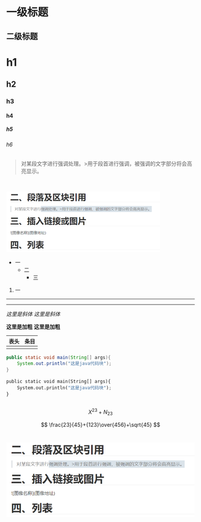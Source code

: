 # 一级标题

## 二级标题

# h1
## h2
### h3
#### h4
##### h5
###### h6



> 对某段文字进行强调处理。>用于段首进行强调，被强调的文字部分将会高亮显示。

> 

![]()

<img src="123.assets/image-20211010103524383.png" alt="image-20211010103524383" style="zoom: 50%;" />

* 一
  - 二
    - 三

1. 一

___

***

*这里是斜体*
_这里是斜体_

**这里是加粗**
__这里是加粗__

| 表头 | 条目 |
| ---- | ---- |
|      |      |

```java
public static void main(String[] args){
    System.out.println("这是java代码块");
}
```

```python
public static void main(String[] args){
    System.out.println("这是java代码块");
}
```

```html

```

$$
X^{23}+N_{23}
$$


$$
\frac{23}{45}+{123}\over{456}+\sqrt{45}
$$
![]()

![](123.assets/image-20211010105333389.png)